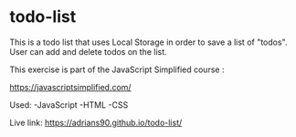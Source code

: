# todo-list

This is a todo list that uses Local Storage in order to save a list of "todos".
User can add and delete todos on the list.

This exercise is part of the JavaScript Simplified course :

https://javascriptsimplified.com/

Used:
-JavaScript
-HTML
-CSS

Live link:
https://adrians90.github.io/todo-list/

